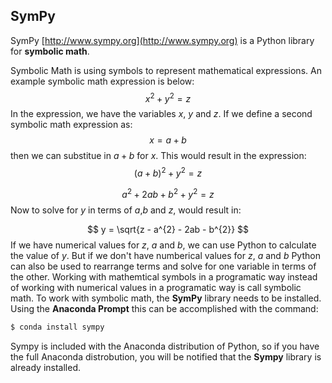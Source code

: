 
## SymPy
SymPy [http://www.sympy.org](http://www.sympy.org) is a Python library for __symbolic math__.  

Symbolic Math is using symbols to represent mathematical expressions. An example symbolic math expression is below:
$$ x^{2} + y^{2} = z $$
In the expression, we have the variables $x$, $y$ and $z$. 
If we define a second symbolic math expression as:
$$ x = a + b $$
then we can substitue in $a + b$ for $x$.
This would result in the expression:
$$ (a + b)^{2} + y^{2} = z $$

$$ a^{2} + 2ab + b^{2} + y^{2} = z $$
Now to solve for $y$ in terms of $a$,$b$ and $z$, would result in:
    
$$ y = \sqrt{z - a^{2} - 2ab - b^{2}} $$
If we have numerical values for $z$, $a$ and $b$, we can use Python to calculate the value of $y$. But if we don't have numberical values for $z$, $a$ and $b$ Python can also be used to rearrange terms and solve for one variable in terms of the other. Working with mathemtical symbols in a programatic way instead of working with numerical values in a programatic way is call symbolic math.
To work with symbolic math, the **SymPy** library needs to be installed. Using the **Anaconda Prompt** this can be accomplished with the command:

```bash
$ conda install sympy
```
Sympy is included with the Anaconda distribution of Python, so if you have the full Anaconda distrobution, you will be notified that the **Sympy** library is already installed.
 

